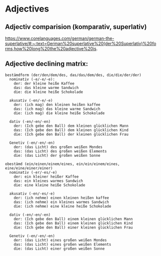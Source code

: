 # Adjectives

## Adjectiv comparision (komparativ, superlativ)

  https://www.corelanguages.com/german/german-the-superlative/#:~:text=German%20superlative%20(der%20Superlativ)%20forms,how%20long%20the%20adjective%20is.


## Adjective declining matrix:

    bestämdform (der/den/dem/des, das/das/dem/des, die/die/der/der)
      nominativ (-e/-e/-e):
        der: der kleine heiße Kaffee
        das: das kleine warme Sandwich
        die: die kleine heiße Schokolade

      akusativ (-en/-e/-e)
        der: (ich mag) den kleinen heißen kaffee
        das: (ich mag) das kleine warme Sandwich
        die: (ich mag) die kleine heiße Schokolade
      
      dativ (-en/-en/-en)
        der: (Ich gebe den Ball) dem kleinen glücklichen Mann
        das: (Ich gebe den Ball) dem kleinen glücklichen Kind
        die: (Ich gebe den Ball) der kleinen glücklichen Frau 
      
      Genetiv (-en/-en/-en)
        der: (das Licht) des großen weißen Mondes
        das: (das Licht) des großen weißen Elements
        die: (das Licht) der großen weißen Sonne

    obestämd (ein/einen/einem/eines, ein/ein/einem/eines, eine/eine/einer/einer)
      nominativ (-er/-es/-e)
        der: ein kleiner heißer Kaffee
        das: ein kleines warmes Sandwich
        die: eine kleine heiße Schokolade

      akusativ (-en/-es/-e)
        der: (ich nehme) einen kleinen heißen kaffee
        das: (ich nehme) ein kleines warmes Sandwich
        die: (ich nehme) eine kleine heiße Schokolade

      dativ (-en/-en/-en)
        der: (Ich gebe den Ball) einem kleinen glücklichen Mann
        das: (Ich gebe den Ball) einem kleinen glücklichen Kind
        die: (Ich gebe den Ball) einer kleinen glücklichen Frau 

      Genetiv (-en/-en/-en)
        der: (das Licht) eines großen weißen Mondes
        das: (das Licht) eines großen weißen Elements
        die: (das Licht) einer großen weißen Sonne
